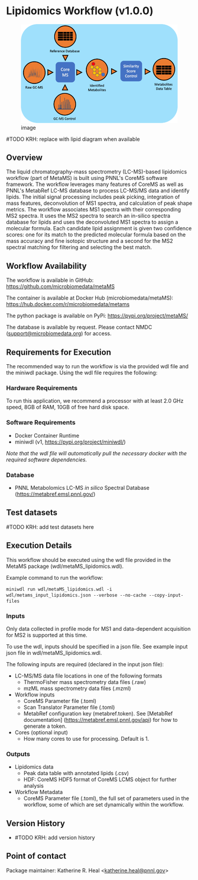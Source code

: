 # Lipidomics Workflow (v1.0.0)

<figure>
<img src="metamsworkflow.png" alt="metamsworkflow.png" />
<figcaption>image</figcaption>
</figure>

#TODO KRH: replace with lipid diagram when available

## Overview

The liquid chromatography-mass spectrometry (LC-MS)-based lipidomics
workflow (part of MetaMS) is built using PNNL's CoreMS software
framework. The workflow leverages many features of CoreMS as well as
PNNL's MetabRef LC-MS database to process LC-MS/MS data and identify
lipids. The initial signal processing includes peak picking, integration
of mass features, deconvolution of MS1 spectra, and calculation of peak
shape metrics. The workflow associates MS1 spectra with their
corresponding MS2 spectra. It uses the MS2 spectra to search an
in-silico spectra database for lipids and uses the deconvoluted MS1
spectra to assign a molecular formula. Each candidate lipid assignment
is given two confidence scores: one for its match to the predicted
molecular formula based on the mass accuracy and fine isotopic structure
and a second for the MS2 spectral matching for filtering and selecting
the best match.

## Workflow Availability

The workflow is available in GitHub:
<https://github.com/microbiomedata/metaMS>

The container is available at Docker Hub (microbiomedata/metaMS):
<https://hub.docker.com/r/microbiomedata/metams>

The python package is available on PyPi:
<https://pypi.org/project/metaMS/>

The database is available by request. Please contact NMDC
(<support@microbiomedata.org>) for access.

## Requirements for Execution

The recommended way to run the workflow is via the provided wdl file and
the miniwdl package. Using the wdl file requires the following:

### Hardware Requirements

To run this application, we recommend a processor with at least 2.0 GHz
speed, 8GB of RAM, 10GB of free hard disk space.

### Software Requirements

-   Docker Container Runtime
-   miniwdl (v1, <https://pypi.org/project/miniwdl/>)

*Note that the wdl file will automatically pull the necessary docker
with the required software dependencies.*

### Database

-   PNNL Metabolomics LC-MS *in silico* Spectral Database
    (<https://metabref.emsl.pnnl.gov/>)

## Test datasets

#TODO KRH: add test datasets here

## Execution Details

This workflow should be executed using the wdl file provided in the
MetaMS package (wdl/metaMS_lipidomics.wdl).

Example command to run the workflow:

    miniwdl run wdl/metaMS_lipidomics.wdl -i wdl/metams_input_lipidomics.json --verbose --no-cache --copy-input-files

### Inputs

Only data collected in profile mode for MS1 and data-dependent
acquisition for MS2 is supported at this time.

To use the wdl, inputs should be specified in a json file. See example
input json file in wdl/metaMS_lipidomics.wdl.

The following inputs are required (declared in the input json file):

-   LC-MS/MS data file locations in one of the following formats
    -   ThermoFisher mass spectrometry data files (.raw)
    -   mzML mass spectrometry data files (.mzml)
-   Workflow inputs
    -   CoreMS Parameter file (.toml)
    -   Scan Translator Parameter file (.toml)
    -   MetabRef configuration key (metabref.token). See \[MetabRef
        documentation\] (<https://metabref.emsl.pnnl.gov/api>) for how
        to generate a token.
-   Cores (optional input)
    -   How many cores to use for processing. Default is 1.

### Outputs

-   Lipidomics data
    -   Peak data table with annotated lipids (.csv)
    -   HDF: CoreMS HDF5 format of CoreMS LCMS object for further
        analysis
-   Workflow Metadata
    -   CoreMS Parameter file (.toml), the full set of parameters used
        in the workflow, some of which are set dynamically within the
        workflow.

## Version History

-   #TODO KRH: add version history

## Point of contact

Package maintainer: Katherine R. Heal \<<katherine.heal@pnnl.gov>\>
